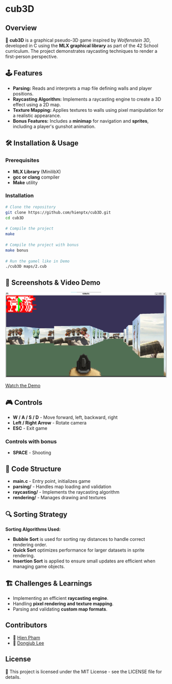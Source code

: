 # cub3D

## Overview
🎯 **cub3D** is a graphical pseudo-3D game inspired by *Wolfenstein 3D*, developed in C using the **MLX graphical library** as part of the 42 School curriculum. The project demonstrates raycasting techniques to render a first-person perspective.

## 🕹️ Features
- **Parsing:** Reads and interprets a map file defining walls and player positions.
-  **Raycasting Algorithm:** Implements a raycasting engine to create a 3D effect using a 2D map.
- **Texture Mapping:** Applies textures to walls using pixel manipulation for a realistic appearance.
- **Bonus Features:** Includes a **minimap** for navigation and **sprites**, including a player's gunshot animation.

## 🛠️ Installation & Usage
### Prerequisites
- **MLX Library** (MinilibX)
- **gcc or clang** compiler
- **Make** utility

### Installation
```bash
# Clone the repository
git clone https://github.com/hienptx/cub3D.git
cd cub3D

# Compile the project
make

# Compile the project with bonus
make bonus

# Run the gamel like in Demo
./cub3D maps/2.cub
```

## 🎥 Screenshots & Video Demo
![Gameplay Screenshot](images/cub3D2.png)

[Watch the Demo](https://youtu.be/EVUZNPmnXw8)

## 🎮 Controls
- **W / A / S / D** - Move forward, left, backward, right
- **Left / Right Arrow** - Rotate camera
- **ESC** - Exit game
### Controls with bonus
- **SPACE** - Shooting

## 📑 Code Structure
- **main.c** - Entry point, initializes game
- **parsing/** - Handles map loading and validation
- **raycasting/** - Implements the raycasting algorithm
- **rendering/** - Manages drawing and textures

## 🔍 Sorting Strategy
**Sorting Algorithms Used:**
- **Bubble Sort** is used for sorting ray distances to handle correct rendering order.
- **Quick Sort** optimizes performance for larger datasets in sprite rendering.
- **Insertion Sort** is applied to ensure small updates are efficient when managing game objects.

## 🏗️ Challenges & Learnings
- Implementing an efficient **raycasting engine**.
- Handling **pixel rendering and texture mapping**.
- Parsing and validating **custom map formats**.

## Contributors
- 👤 [Hien Pham](https://github.com/hienptx)
- 👤 [Dongjub Lee](https://github.com/dongjle2)

## License
📜 This project is licensed under the MIT License - see the LICENSE file for details.

